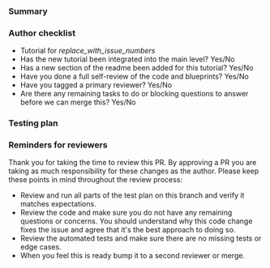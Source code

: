 <!--
    * Please fill out every section in this template.
    * If this is a draft PR for early review, answer as much as possible and revisit the template when ready for full review.
-->

### Summary

<!--
In your own words, please summarize the pull request, what changes were made and why, both at end-user and technical levels.
Provide as much context as needed for the reviewer to understand the pull request. Are there specific files that should get
special attention?
-->

### Author checklist

- Tutorial for _replace_with_issue_numbers_ <!-- After submitting, verify that the issue was linked to this PR. -->
- Has the new tutorial been integrated into the main level? Yes/No
- Has a new section of the readme been added for this tutorial? Yes/No
- Have you done a full self-review of the code and blueprints? Yes/No
- Have you tagged a primary reviewer? Yes/No
- Are there any remaining tasks to do or blocking questions to answer before we can merge this? Yes/No
<!--
  If "yes", create a task list:
  - [ ] Task 1
  - [ ] Blocking Question 1
-->

### Testing plan

<!--
  * If this PR fixes a bug, list the exact steps to reproduce the original issue.
     * Include links to any required data or screenshots.
     * Include any edge cases such as user error, invalid data, etc...
  * Identify performance implications of changes and how to test (if any).
If manual testing is required:
  * List testing steps that are particular to this code change.
-->

<!--
  Everything below is a check-list for the reviewer. Leave it here for them.
-->

### Reminders for reviewers

Thank you for taking the time to review this PR. By approving a PR you are taking as much responsibility for these changes as the author. Please keep these points in mind throughout the review process:

- Review and run all parts of the test plan on this branch and verify it matches expectations.
- Review the code and make sure you do not have any remaining questions or concerns. You should understand why this code change fixes the issue and agree that it's the best approach to doing so.
- Review the automated tests and make sure there are no missing tests or edge cases.
- When you feel this is ready bump it to a second reviewer or merge.
